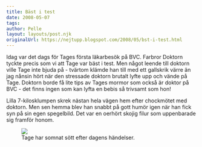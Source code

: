 ```yaml
---
title: Bäst i test
date: 2008-05-07
tags: 	
author: Pelle
layout: layouts/post.njk
originalUrl: https://nejtupp.blogspot.com/2008/05/bst-i-test.html
---
```


Idag var det dags för Tages första läkarbesök på BVC. Farbror Doktorn tyckte precis som vi att Tage var bäst i test. Men något leende till doktorn ville Tage inte bjuda på - tvärtom klämde han till med ett gallskrik värre än jag nånsin hört när den stressade doktorn brutalt lyfte upp och vände på Tage. Doktorn borde få lite tips av Tages mormor som också är doktor på BVC - det finns ingen som kan lyfta en bebis så trivsamt som hon!

Lilla 7-kilosklumpen skrek nästan hela vägen hem efter chockmötet med doktorn. Men sen hemma blev han snabbt på gott humör igen när han fick syn på sin egen spegelbild. Det var en oerhört skojig filur som uppenbarade sig framför honom.

<figure>
    <img src="../../../img/2008/05/DSC00628_1024px.jpg">
    <figcaption>Tage har somnat sött efter dagens händelser.</figcaption>
</figure>
